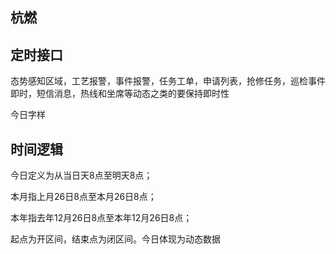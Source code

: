 ## 杭燃

## 定时接口

态势感知区域，工艺报警，事件报警，任务工单，申请列表，抢修任务，巡检事件即时，短信消息，热线和坐席等动态之类的要保持即时性

今日字样

## 时间逻辑

今日定义为从当日天8点至明天8点；

本月指上月26日8点至本月26日8点；

本年指去年12月26日8点至本年12月26日8点；

起点为开区间，结束点为闭区间。今日体现为动态数据